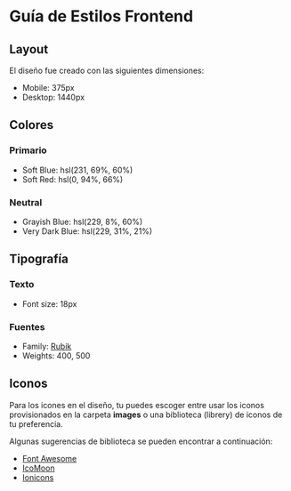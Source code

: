 # Guía de Estilos Frontend

## Layout


El diseño fue creado con las siguientes dimensiones:

- Mobile: 375px
- Desktop: 1440px

## Colores

### Primario

- Soft Blue: hsl(231, 69%, 60%)
- Soft Red: hsl(0, 94%, 66%)

### Neutral

- Grayish Blue: hsl(229, 8%, 60%)
- Very Dark Blue: hsl(229, 31%, 21%)

## Tipografía

### Texto

- Font size: 18px

### Fuentes

- Family: [Rubik](https://fonts.google.com/specimen/Rubik)
- Weights: 400, 500

## Iconos

Para los icones en el diseño, tu puedes escoger entre usar los iconos provisionados en la carpeta **images** o una biblioteca (librery) de iconos de tu preferencia.

Algunas sugerencias de biblioteca se pueden encontrar a continuación:

- [Font Awesome](https://fontawesome.com)
- [IcoMoon](https://icomoon.io)
- [Ionicons](https://ionicons.com)
